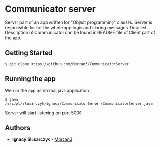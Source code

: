 # Communicator server

Server part of an app written for "Object programming" classes.
Server is responsible for for the whole app logic and storing messages.
Detailed Description of Communicator can be found in README file of Client part of the app.

## Getting Started

```
$ git clone https://github.com/Morzan3/CommunicatorServer
```

## Running the app

We run the app as normal java application

```
$ java /src/pl/slusarczyk/ignacy/CommunicatorServer/CommunicatorServer.java

```

Server will start listening on port 5000

## Authors

* **Ignacy Ślusarczyk** - [Morzan3](https://github.com/Morzan3)
